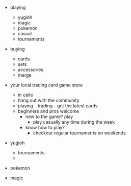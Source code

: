 - playing
    - yugioh
    - magic
    - pokemon
    - casual
    - tournaments
    
- buying
    - cards
    - sets
    - accessories
    - merge

- your local trading card game store
    - in celle
    - hang out with the community
    - playing - trading - get the latest cards
    - beginners and pros welcome
        - new to the game? play 
            - play casually any time during the week
        - know how to play?
            - checkout regular tournaments on weekends


- yugioh
    - tournaments
    - 

- pokemon

- magic